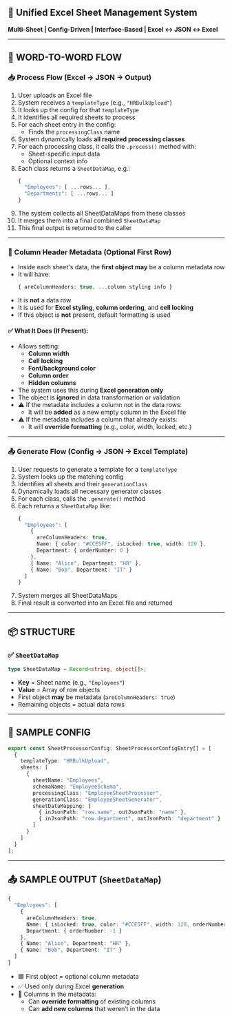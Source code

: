 ## 🧩 Unified Excel Sheet Management System  
**Multi-Sheet | Config-Driven | Interface-Based | Excel ↔ JSON ↔ Excel**

---

## 🔁 WORD-TO-WORD FLOW

### 📥 **Process Flow (Excel → JSON → Output)**

1. User uploads an Excel file  
2. System receives a `templateType` (e.g., `"HRBulkUpload"`)  
3. It looks up the config for that `templateType`  
4. It identifies all required sheets to process  
5. For each sheet entry in the config:  
   - Finds the `processingClass` name  
6. System dynamically loads **all required processing classes**  
7. For each processing class, it calls the `.process()` method with:  
   - Sheet-specific input data  
   - Optional context info  
8. Each class returns a `SheetDataMap`, e.g.:
   ```ts
   {
     "Employees": [ ...rows... ],
     "Departments": [ ...rows... ]
   }
   ```
9. The system collects all SheetDataMaps from these classes  
10. It merges them into a final combined `SheetDataMap`  
11. This final output is returned to the caller

---

### 🧠 Column Header Metadata (Optional First Row)

- Inside each sheet's data, the **first object may** be a column metadata row  
- It will have:  
  ```ts
  { areColumnHeaders: true, ...column styling info }
  ```
- It is **not** a data row  
- It is used for **Excel styling**, **column ordering**, and **cell locking**
- If this object is **not** present, default formatting is used  

#### ✅ What It Does (If Present):
- Allows setting:
  - **Column width**
  - **Cell locking**
  - **Font/background color**
  - **Column order**
  - **Hidden columns**
- The system uses this during **Excel generation only**
- The object is **ignored** in data transformation or validation
- ⚠️ If the metadata includes a column not in the data rows:
  - It will be **added** as a new empty column in the Excel file  
- ⚠️ If the metadata includes a column that already exists:
  - It will **override formatting** (e.g., color, width, locked, etc.)

---

### 📤 **Generate Flow (Config → JSON → Excel Template)**

1. User requests to generate a template for a `templateType`  
2. System looks up the matching config  
3. Identifies all sheets and their `generationClass`  
4. Dynamically loads all necessary generator classes  
5. For each class, calls the `.generate()` method  
6. Each returns a `SheetDataMap` like:
   ```ts
   {
     "Employees": [
       {
         areColumnHeaders: true,
         Name: { color: "#CCE5FF", isLocked: true, width: 120 },
         Department: { orderNumber: 0 }
       },
       { Name: "Alice", Department: "HR" },
       { Name: "Bob", Department: "IT" }
     ]
   }
   ```
7. System merges all SheetDataMaps  
8. Final result is converted into an Excel file and returned

---

## 📦 STRUCTURE

### ✅ `SheetDataMap`
```ts
type SheetDataMap = Record<string, object[]>;
```

- **Key** = Sheet name (e.g., `"Employees"`)  
- **Value** = Array of row objects  
- First object **may** be metadata (`areColumnHeaders: true`)  
- Remaining objects = actual data rows

---

## 🧪 SAMPLE CONFIG

```ts
export const SheetProcessorConfig: SheetProcessorConfigEntry[] = [
  {
    templateType: "HRBulkUpload",
    sheets: [
      {
        sheetName: "Employees",
        schemaName: "EmployeeSchema",
        processingClass: "EmployeeSheetProcessor",
        generationClass: "EmployeeSheetGenerator",
        sheetDataMapping: [
          { inJsonPath: "row.name", outJsonPath: "name" },
          { inJsonPath: "row.department", outJsonPath: "department" }
        ]
      }
    ]
  }
];
```

---

## 📤 SAMPLE OUTPUT (`SheetDataMap`)

```ts
{
  "Employees": [
    {
      areColumnHeaders: true,
      Name: { isLocked: true, color: "#CCE5FF", width: 120, orderNumber: -2 },
      Department: { orderNumber: -1 }
    },
    { Name: "Alice", Department: "HR" },
    { Name: "Bob", Department: "IT" }
  ]
}
```

- 🟦 First object = optional column metadata  
- ✅ Used only during Excel **generation**  
- 📝 Columns in the metadata:
  - Can **override formatting** of existing columns  
  - Can **add new columns** that weren’t in the data  
